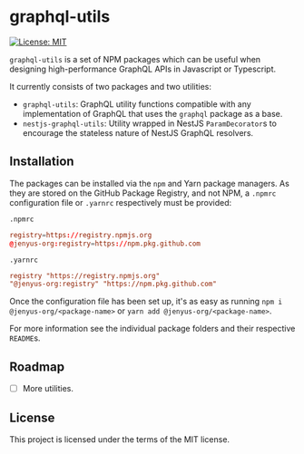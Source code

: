 # graphql-utils
[![License: MIT](https://img.shields.io/badge/License-MIT-yellow.svg)](https://opensource.org/licenses/MIT)

`graphql-utils` is a set of NPM packages which can be useful when designing high-performance GraphQL APIs in Javascript or Typescript.

It currently consists of two packages and two utilities:

 - `graphql-utils`: GraphQL utility functions compatible with any implementation of GraphQL that uses the `graphql` package as a base.
 - `nestjs-graphql-utils`: Utility wrapped in NestJS `ParamDecorator`s to encourage the stateless nature of NestJS GraphQL resolvers.

## Installation

The packages can be installed via the `npm` and Yarn package managers. As they are stored on the GitHub Package Registry, and not NPM, a `.npmrc` configuration file or `.yarnrc` respectively must be provided:

`.npmrc`

```rc
registry=https://registry.npmjs.org
@jenyus-org:registry=https://npm.pkg.github.com
```

`.yarnrc`

```rc
registry "https://registry.npmjs.org"
"@jenyus-org:registry" "https://npm.pkg.github.com"
```

Once the configuration file has been set up, it's as easy as running `npm i @jenyus-org/<package-name>` or `yarn add @jenyus-org/<package-name>`.

For more information see the individual package folders and their respective `README`s.

## Roadmap

 - [ ] More utilities.

## License

This project is licensed under the terms of the MIT license.

